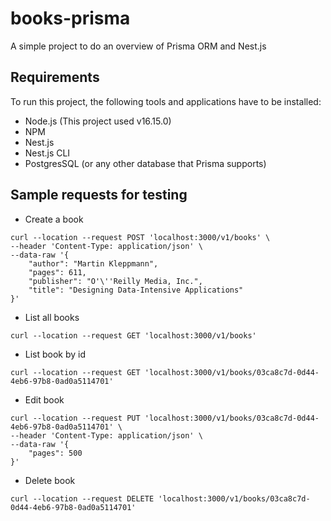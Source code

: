 # books-prisma

A simple project to do an overview of Prisma ORM and Nest.js

## Requirements

To run this project, the following tools and applications have to be installed:

- Node.js (This project used v16.15.0)
- NPM
- Nest.js
- Nest.js CLI
- PostgresSQL (or any other database that Prisma supports)

## Sample requests for testing

- Create a book

```
curl --location --request POST 'localhost:3000/v1/books' \
--header 'Content-Type: application/json' \
--data-raw '{
    "author": "Martin Kleppmann",
    "pages": 611,
    "publisher": "O'\''Reilly Media, Inc.",
    "title": "Designing Data-Intensive Applications"
}'
```

- List all books

```
curl --location --request GET 'localhost:3000/v1/books'
```

- List book by id

```
curl --location --request GET 'localhost:3000/v1/books/03ca8c7d-0d44-4eb6-97b8-0ad0a5114701'
```

- Edit book

```
curl --location --request PUT 'localhost:3000/v1/books/03ca8c7d-0d44-4eb6-97b8-0ad0a5114701' \
--header 'Content-Type: application/json' \
--data-raw '{
    "pages": 500
}'
```

- Delete book

```
curl --location --request DELETE 'localhost:3000/v1/books/03ca8c7d-0d44-4eb6-97b8-0ad0a5114701'
```
